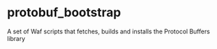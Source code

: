 # protobuf_bootstrap
A set of Waf scripts that fetches, builds and installs the Protocol Buffers library
